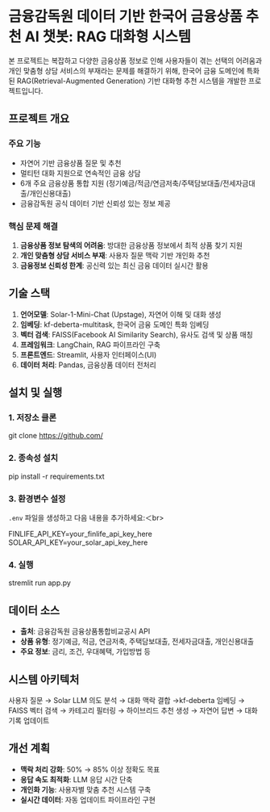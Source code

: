 # 금융감독원 데이터 기반 한국어 금융상품 추천 AI 챗봇: RAG 대화형 시스템
본 프로젝트는 복잡하고 다양한 금융상품 정보로 인해 사용자들이 겪는 선택의 어려움과 개인 맞춤형 상담 서비스의 부재라는 문제를 해결하기 위해, 한국어 금융 도메인에 특화된 RAG(Retrieval-Augmented Generation) 기반 대화형 추천 시스템을 개발한 프로젝트입니다.

## 프로젝트 개요
### 주요 기능
- 자연어 기반 금융상품 질문 및 추천
- 멀티턴 대화 지원으로 연속적인 금융 상담
- 6개 주요 금융상품 통합 지원 (정기예금/적금/연금저축/주택담보대출/전세자금대출/개인신용대출)
- 금융감독원 공식 데이터 기반 신뢰성 있는 정보 제공

### 핵심 문제 해결
1. **금융상품 정보 탐색의 어려움**: 방대한 금융상품 정보에서 최적 상품 찾기 지원
2. **개인 맞춤형 상담 서비스 부재**: 사용자 질문 맥락 기반 개인화 추천
3. **금융정보 신뢰성 한계**: 공신력 있는 최신 금융 데이터 실시간 활용

## 기술 스택
1. **언어모델**: Solar-1-Mini-Chat (Upstage), 자연어 이해 및 대화 생성 
2. **임베딩**: kf-deberta-multitask, 한국어 금융 도메인 특화 임베딩 
3. **벡터 검색**: FAISS(Facebook AI Similarity Search), 유사도 검색 및 상품 매칭 
4. **프레임워크**: LangChain, RAG 파이프라인 구축 
5. **프론트엔드**: Streamlit, 사용자 인터페이스(UI) 
6. **데이터 처리**: Pandas, 금융상품 데이터 전처리 

## 설치 및 실행
### 1. 저장소 클론
git clone https://github.com/
### 2. 종속성 설치
pip install -r requirements.txt
### 3. 환경변수 설정
`.env` 파일을 생성하고 다음 내용을 추가하세요:＜br>

FINLIFE_API_KEY=your_finlife_api_key_here<br>
SOLAR_API_KEY=your_solar_api_key_here<br>
### 4. 실행
stremlit run app.py

## 데이터 소스
- **출처**: 금융감독원 금융상품통합비교공시 API
- **상품 유형**: 정기예금, 적금, 연금저축, 주택담보대출, 전세자금대출, 개인신용대출
- **주요 정보**: 금리, 조건, 우대혜택, 가입방법 등

## 시스템 아키텍처
사용자 질문 → Solar LLM 의도 분석 → 대화 맥락 결합 →kf-deberta 임베딩 → FAISS 벡터 검색 → 카테고리 필터링 → 하이브리드 추천 생성 → 자연어 답변 → 대화 기록 업데이트

## 개선 계획
- **맥락 처리 강화**: 50% → 85% 이상 정확도 목표
- **응답 속도 최적화**: LLM 응답 시간 단축
- **개인화 기능**: 사용자별 맞춤 추천 시스템 구축
- **실시간 데이터**: 자동 업데이트 파이프라인 구현